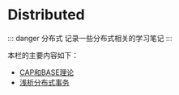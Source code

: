 # Distributed

::: danger 分布式
记录一些分布式相关的学习笔记
:::

本栏的主要内容如下：

* [CAP和BASE理论](00-CAP-BASE.html)
* [浅析分布式事务](01-Distributed-Transaction.html)